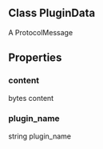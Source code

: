 ## Class PluginData
A ProtocolMessage
## Properties
### content
bytes content
### plugin_name
string plugin_name
